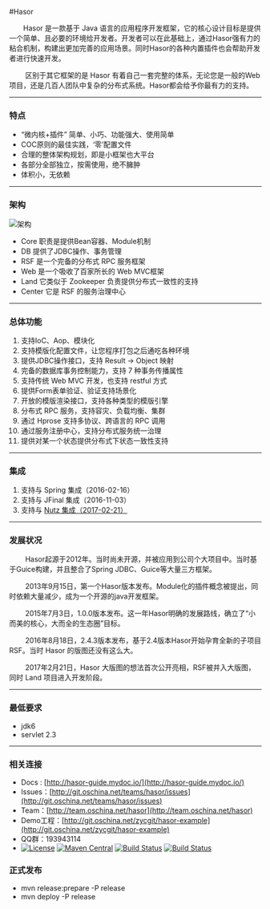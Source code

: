 #Hasor

&emsp;&emsp;Hasor 是一款基于 Java 语言的应用程序开发框架，它的核心设计目标是提供一个简单、且必要的环境给开发者。开发者可以在此基础上，通过Hasor强有力的粘合机制，构建出更加完善的应用场景。同时Hasor的各种内置插件也会帮助开发者进行快速开发。

&emsp;&emsp; 区别于其它框架的是 Hasor 有着自己一套完整的体系，无论您是一般的Web项目，还是几百人团队中复杂的分布式系统。Hasor都会给予你最有力的支持。

----------
### 特点

- “微内核+插件” 简单、小巧、功能强大、使用简单
- COC原则的最佳实践，‘零’配置文件
- 合理的整体架构规划，即是小框架也大平台
- 各部分全部独立，按需使用，绝不臃肿
- 体积小，无依赖

----------
### 架构
![架构](//files.hasor.net/uploader/20170221/125130/CC2_C7F9_F92E_2A8C.png "架构")

- Core 职责是提供Bean容器、Module机制
- DB 提供了JDBC操作、事务管理
- RSF 是一个完备的分布式 RPC 服务框架
- Web 是一个吸收了百家所长的 Web MVC框架
- Land 它类似于 Zookeeper 负责提供分布式一致性的支持
- Center 它是 RSF 的服务治理中心

----------
### 总体功能
01. 支持IoC、Aop、模块化
02. 支持模版化配置文件，让您程序打包之后通吃各种环境
03. 提供JDBC操作接口，支持 Result -> Object 映射
04. 完备的数据库事务控制能力，支持 7 种事务传播属性
05. 支持传统 Web MVC 开发，也支持  restful 方式
06. 提供Form表单验证、验证支持场景化
07. 开放的模版渲染接口，支持各种类型的模版引擎
08. 分布式 RPC 服务，支持容灾、负载均衡、集群
09. 通过 Hprose 支持多协议、跨语言的 RPC 调用
10. 通过服务注册中心，支持分布式服务统一治理
11. 提供对某一个状态提供分布式下状态一致性支持

----------
### 集成
01. 支持与 Spring 集成（2016-02-16）
02. 支持与 JFinal 集成（2016-11-03）
03. 支持与 [Nutz 集成（2017-02-21）](https://github.com/nutzam/nutzmore/tree/master/nutz-integration-hasor)

----------
### 发展状况

&emsp;&emsp; Hasor起源于2012年。当时尚未开源，并被应用到公司个大项目中。当时基于Guice构建，并且整合了Spring JDBC、Guice等大量三方框架。

&emsp;&emsp; 2013年9月15日，第一个Hasor版本发布。Module化的插件概念被提出，同时依赖大量减少，成为一个开源的java开发框架。

&emsp;&emsp; 2015年7月3日，1.0.0版本发布。这一年Hasor明确的发展路线，确立了“小而美的核心，大而全的生态圈”目标。

&emsp;&emsp; 2016年8月18日，2.4.3版本发布，基于2.4版本Hasor开始孕育全新的子项目 RSF。当时 Hasor 的版图还没有这么大。 

&emsp;&emsp; 2017年2月21日，Hasor 大版图的想法首次公开亮相，RSF被并入大版图，同时 Land 项目进入开发阶段。

----------
### 最低要求
* jdk6
* servlet 2.3

----------
### 相关连接

* Docs : [http://hasor-guide.mydoc.io/](http://hasor-guide.mydoc.io/)
* Issues：[http://git.oschina.net/teams/hasor/issues](http://git.oschina.net/teams/hasor/issues)
* Team：[http://team.oschina.net/hasor](http://team.oschina.net/hasor)
* Demo工程：[http://git.oschina.net/zycgit/hasor-example](http://git.oschina.net/zycgit/hasor-example)
* QQ群：193943114
* [![License](https://img.shields.io/badge/license-Apache%202-4EB1BA.svg)](https://www.apache.org/licenses/LICENSE-2.0.html)
[![Maven Central](https://maven-badges.herokuapp.com/maven-central/net.hasor/hasor-core/badge.svg)](https://maven-badges.herokuapp.com/maven-central/net.hasor/hasor-core)
[![Build Status](https://travis-ci.org/zycgit/hasor.svg?branch=master)](https://travis-ci.org/zycgit/hasor)
[![Build Status](https://travis-ci.org/zycgit/hasor.svg?branch=dev)](https://travis-ci.org/zycgit/hasor)

### 正式发布

* mvn release:prepare -P release
* mvn deploy -P release
